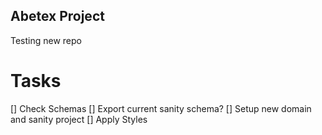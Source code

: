 ## Abetex Project

Testing new repo

# Tasks

[] Check Schemas
[] Export current sanity schema?
[] Setup new domain and sanity project
[] Apply Styles
